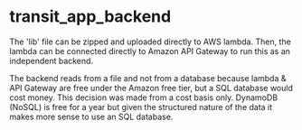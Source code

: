 # transit_app_backend

The 'lib' file can be zipped and uploaded directly to AWS lambda. Then, the lambda can be connected directly to Amazon API Gateway to run this as an independent backend.

The backend reads from a file and not from a database because lambda & API Gateway are free under the Amazon free tier, but a SQL database would cost money. This decision was made from a cost basis only. DynamoDB (NoSQL) is free for a year but given the structured nature of the data it makes more sense to use an SQL database.

